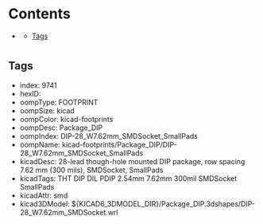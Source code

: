 



Contents
========

* [](#)
	* [Tags](#tags)

# 

## Tags

- index: 9741
- hexID: 
- oompType: FOOTPRINT
- oompSize: kicad
- oompColor: kicad-footprints
- oompDesc: Package_DIP
- oompIndex: DIP-28_W7.62mm_SMDSocket_SmallPads
- oompName: kicad-footprints/Package_DIP/DIP-28_W7.62mm_SMDSocket_SmallPads
- kicadDesc: 28-lead though-hole mounted DIP package, row spacing 7.62 mm (300 mils), SMDSocket, SmallPads
- kicadTags: THT DIP DIL PDIP 2.54mm 7.62mm 300mil SMDSocket SmallPads
- kicadAttr: smd
- kicad3DModel: ${KICAD6_3DMODEL_DIR}/Package_DIP.3dshapes/DIP-28_W7.62mm_SMDSocket.wrl
